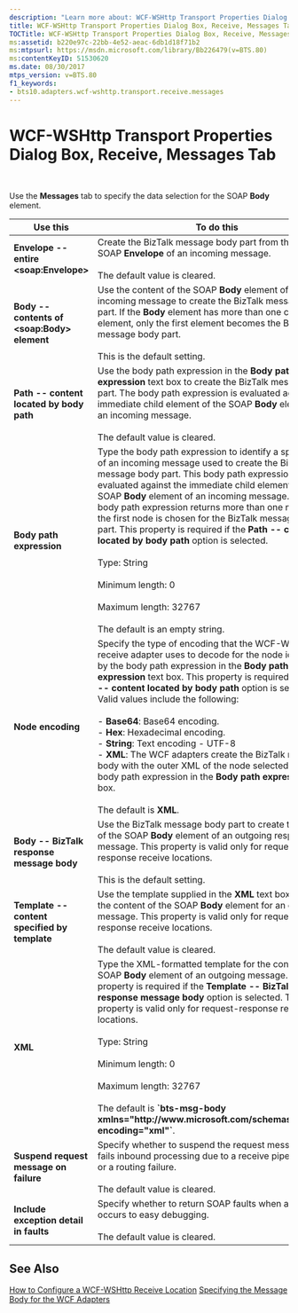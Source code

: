 ```yaml
---
description: "Learn more about: WCF-WSHttp Transport Properties Dialog Box, Receive, Messages Tab"
title: WCF-WSHttp Transport Properties Dialog Box, Receive, Messages Tab
TOCTitle: WCF-WSHttp Transport Properties Dialog Box, Receive, Messages Tab
ms:assetid: b220e97c-22bb-4e52-aeac-6db1d18f71b2
ms:mtpsurl: https://msdn.microsoft.com/library/Bb226479(v=BTS.80)
ms:contentKeyID: 51530620
ms.date: 08/30/2017
mtps_version: v=BTS.80
f1_keywords:
- bts10.adapters.wcf-wshttp.transport.receive.messages
---
```


# WCF-WSHttp Transport Properties Dialog Box, Receive, Messages Tab

 

Use the **Messages** tab to specify the data selection for the SOAP **Body** element.

<table>
<thead>
<tr class="header">
<th>Use this</th>
<th>To do this</th>
</tr>
</thead>
<tbody>
<tr class="odd">
<td><strong>Envelope -- entire &lt;soap:Envelope&gt;</strong></td>
<td>Create the BizTalk message body part from the entire SOAP <strong>Envelope</strong> of an incoming message.<br />
<br />
The default value is cleared.</td>
</tr>
<tr class="even">
<td><strong>Body -- contents of &lt;soap:Body&gt; element</strong></td>
<td>Use the content of the SOAP <strong>Body</strong> element of an incoming message to create the BizTalk message body part. If the <strong>Body</strong> element has more than one child element, only the first element becomes the BizTalk message body part.<br />
<br />
This is the default setting.</td>
</tr>
<tr class="odd">
<td><strong>Path -- content located by body path</strong></td>
<td>Use the body path expression in the <strong>Body path expression</strong> text box to create the BizTalk message body part. The body path expression is evaluated against the immediate child element of the SOAP <strong>Body</strong> element of an incoming message.<br />
<br />
The default value is cleared.</td>
</tr>
<tr class="even">
<td><strong>Body path expression</strong></td>
<td>Type the body path expression to identify a specific part of an incoming message used to create the BizTalk message body part. This body path expression is evaluated against the immediate child element of the SOAP <strong>Body</strong> element of an incoming message. If this body path expression returns more than one node, only the first node is chosen for the BizTalk message body part. This property is required if the <strong>Path -- content located by body path</strong> option is selected.<br />
<br />
Type: String<br />
<br />
Minimum length: 0<br />
<br />
Maximum length: 32767<br />
<br />
The default is an empty string.</td>
</tr>
<tr class="odd">
<td><strong>Node encoding</strong></td>
<td>Specify the type of encoding that the WCF-WSHttp receive adapter uses to decode for the node identified by the body path expression in the <strong>Body path expression</strong> text box. This property is required if the <strong>Path -- content located by body path</strong> option is selected. Valid values include the following:<br />
<br />
- <strong>Base64</strong>: Base64 encoding.<br />
- <strong>Hex</strong>: Hexadecimal encoding.<br />
- <strong>String</strong>: Text encoding - UTF-8<br />
- <strong>XML</strong>: The WCF adapters create the BizTalk message body with the outer XML of the node selected by the body path expression in the <strong>Body path expression</strong> text box.<br />
<br />
The default is <strong>XML</strong>.</td>
</tr>
<tr class="even">
<td><strong>Body -- BizTalk response message body</strong></td>
<td>Use the BizTalk message body part to create the content of the SOAP <strong>Body</strong> element of an outgoing response message. This property is valid only for request-response receive locations.<br />
<br />
This is the default setting.</td>
</tr>
<tr class="odd">
<td><strong>Template -- content specified by template</strong></td>
<td>Use the template supplied in the <strong>XML</strong> text box to create the content of the SOAP <strong>Body</strong> element for an outgoing message. This property is valid only for request-response receive locations.<br />
<br />
The default value is cleared.</td>
</tr>
<tr class="even">
<td><strong>XML</strong></td>
<td>Type the XML-formatted template for the content of the SOAP <strong>Body</strong> element of an outgoing message. This property is required if the <strong>Template -- BizTalk response message body</strong> option is selected. This property is valid only for request-response receive locations.<br />
<br />
Type: String<br />
<br />
Minimum length: 0<br />
<br />
Maximum length: 32767<br />
<br />
The default is <strong>`bts-msg-body xmlns="http://www.microsoft.com/schemas/bts2007" encoding="xml"`</strong>.</td>
</tr>
<tr class="odd">
<td><strong>Suspend request message on failure</strong></td>
<td>Specify whether to suspend the request message that fails inbound processing due to a receive pipeline failure or a routing failure.<br />
<br />
The default value is cleared.</td>
</tr>
<tr class="even">
<td><strong>Include exception detail in faults</strong></td>
<td>Specify whether to return SOAP faults when an error occurs to easy debugging.<br />
<br />
The default value is cleared.</td>
</tr>
</tbody>
</table>


## See Also

[How to Configure a WCF-WSHttp Receive Location](https://msdn.microsoft.com/library/bb226482\(v=bts.80\))  
[Specifying the Message Body for the WCF Adapters](https://msdn.microsoft.com/library/bb226478\(v=bts.80\))
